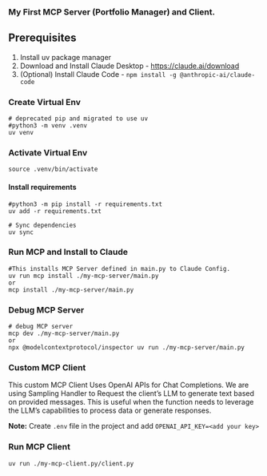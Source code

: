 ### My First MCP Server (Portfolio Manager) and Client.

## Prerequisites
1. Install uv package manager
2. Download and Install Claude Desktop - https://claude.ai/download
3. (Optional) Install Claude Code - `npm install -g @anthropic-ai/claude-code`


### Create Virtual Env

```Shell
# deprecated pip and migrated to use uv
#python3 -m venv .venv
uv venv
```

### Activate Virtual Env

```Shell
source .venv/bin/activate
```

#### Install requirements
```Shell
#python3 -m pip install -r requirements.txt
uv add -r requirements.txt
```

```Shell
# Sync dependencies
uv sync
```

### Run MCP and Install to Claude
```Shell
#This installs MCP Server defined in main.py to Claude Config.
uv run mcp install ./my-mcp-server/main.py
or
mcp install ./my-mcp-server/main.py
```

### Debug MCP Server
```Shell
# debug MCP server
mcp dev ./my-mcp-server/main.py
or
npx @modelcontextprotocol/inspector uv run ./my-mcp-server/main.py
```

### Custom MCP Client
This custom MCP Client Uses OpenAI APIs for Chat Completions. 
We are using Sampling Handler to Request the client’s LLM to generate text based on provided messages. This is useful when the function needs to leverage the LLM’s capabilities to process data or generate responses.

**Note:** Create `.env` file in the project and add `OPENAI_API_KEY=<add your key>`

### Run MCP Client
```Shell
uv run ./my-mcp-client.py/client.py
```
